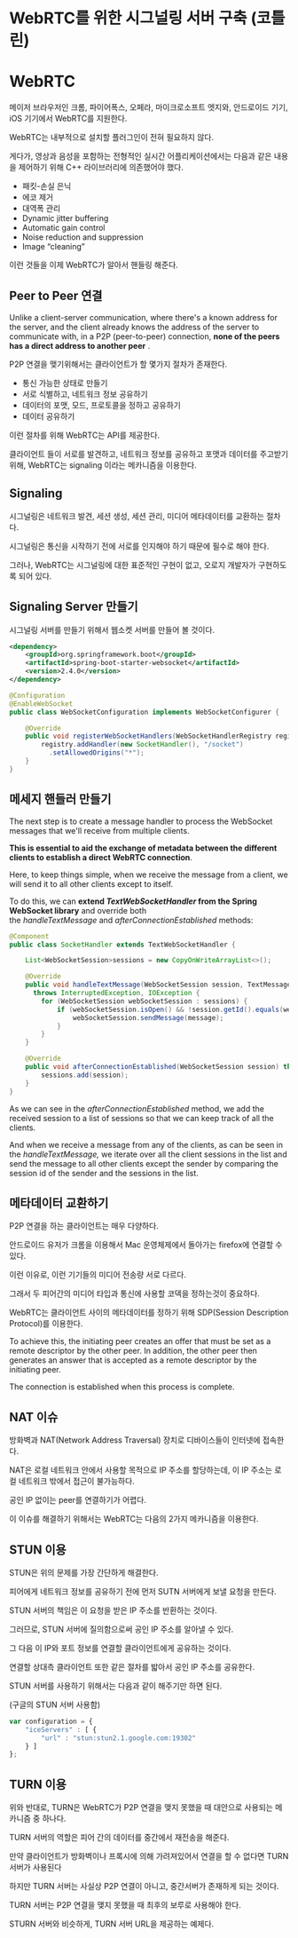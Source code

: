 # WebRTC를 위한 시그널링 서버 구축 (코틀린)

# WebRTC

메이저 브라우저인 크롬, 파이어폭스, 오페라, 마이크로소프트 엣지와, 안드로이드 기기, iOS 기기에서 WebRTC를 지원한다.

WebRTC는 내부적으로 설치할 플러그인이 전혀 필요하지 않다.

게다가,  영상과 음성을 포함하는 전형적인 실시간 어플리케이션에서는 다음과 같은 내용을 제어하기 위해 C++ 라이브러리에 의존했어야 했다.

- 패킷-손실 은닉
- 에코 제거
- 대역폭 관리
- Dynamic jitter buffering
- Automatic gain control
- Noise reduction and suppression
- Image “cleaning”

이런 것들을 이제 WebRTC가 알아서 핸들링 해준다.

## Peer to Peer 연결

Unlike a client-server communication, where there's a known address for the server, and the client already knows the address of the server to communicate with, in a P2P (peer-to-peer) connection, **none of the peers has a direct address to another peer**
.

P2P 연결을 맺기위해서는 클라이언트가 할 몇가지 절차가 존재한다.

- 통신 가능한 상태로 만들기
- 서로 식별하고, 네트워크 정보 공유하기
- 데이터의 포맷, 모드, 프로토콜을 정하고 공유하기
- 데이터 공유하기

이런 절차를 위해 WebRTC는 API를 제공한다.

클라이언트 들이 서로를 발견하고, 네트워크 정보를 공유하고 포맷과 데이터를 주고받기 위해, WebRTC는 signaling 이라는 메카니즘을 이용한다.

## Signaling

시그널링은 네트워크 발견, 세션 생성, 세션 관리, 미디어 메타데이터를 교환하는 절차다.

시그널링은 통신을 시작하기 전에 서로를 인지해야 하기 때문에 필수로 해야 한다.

그러나, WebRTC는 시그널링에 대한 표준적인 구현이 없고, 오로지 개발자가 구현하도록 되어 있다.

## Signaling Server 만들기

시그널링 서버를 만들기 위해서 웹소켓 서버를 만들어 볼 것이다.

```xml
<dependency>
    <groupId>org.springframework.boot</groupId>
    <artifactId>spring-boot-starter-websocket</artifactId>
    <version>2.4.0</version>
</dependency>
```

```java
@Configuration
@EnableWebSocket
public class WebSocketConfiguration implements WebSocketConfigurer {

    @Override
    public void registerWebSocketHandlers(WebSocketHandlerRegistry registry) {
        registry.addHandler(new SocketHandler(), "/socket")
          .setAllowedOrigins("*");
    }
}
```

## 메세지 핸들러 만들기

The next step is to create a message handler to process the WebSocket messages that we'll receive from multiple clients.

**This is essential to aid the exchange of metadata between the different clients to establish a direct WebRTC connection**.

Here, to keep things simple, when we receive the message from a client, we will send it to all other clients except to itself.

To do this, we can **extend *TextWebSocketHandler* from the Spring WebSocket library** and override both the *handleTextMessage* and *afterConnectionEstablished* methods:

```java
@Component
public class SocketHandler extends TextWebSocketHandler {

    List<WebSocketSession>sessions = new CopyOnWriteArrayList<>();

    @Override
    public void handleTextMessage(WebSocketSession session, TextMessage message)
      throws InterruptedException, IOException {
        for (WebSocketSession webSocketSession : sessions) {
            if (webSocketSession.isOpen() && !session.getId().equals(webSocketSession.getId())) {
                webSocketSession.sendMessage(message);
            }
        }
    }

    @Override
    public void afterConnectionEstablished(WebSocketSession session) throws Exception {
        sessions.add(session);
    }
}
```

As we can see in the *afterConnectionEstablished* method, we add the received session to a list of sessions so that we can keep track of all the clients.

And when we receive a message from any of the clients, as can be seen in the *handleTextMessage,* we iterate over all the client sessions in the list and send the message to all other clients except the sender by comparing the session id of the sender and the sessions in the list.

## 메타데이터 교환하기

P2P 연결을 하는 클라이언트는 매우 다양하다.

안드로이드 유저가 크롬을 이용해서 Mac 운영체제에서 돌아가는 firefox에 연결할 수 있다.

이런 이유로, 이런 기기들의 미디어 전송량 서로 다르다.

그래서 두 피어간의 미디어 타입과 통신에 사용할 코덱을 정하는것이 중요하다.

WebRTC는  클라이언트 사이의 메타데이터를 정하기 위해 SDP(Session Description Protocol)를 이용한다.

To achieve this, the initiating peer creates an offer that must be set as a remote descriptor by the other peer. In addition, the other peer then generates an answer that is accepted as a remote descriptor by the initiating peer.

The connection is established when this process is complete.

## NAT 이슈

방화벽과 NAT(Network Address Traversal) 장치로 디바이스들이 인터넷에 접속한다.

NAT은 로컬 네트워크 안에서 사용할 목적으로 IP 주소를 할당하는데, 이 IP 주소는 로컬 네트워크 밖에서 접근이 불가능하다.

공인 IP 없이는 peer를 연결하기가 어렵다.

이 이슈를 해결하기 위해서는 WebRTC는 다음의 2가지 메카니즘을 이용한다.

## STUN 이용

STUN은 위의 문제를 가장 간단하게 해결한다.

피어에게 네트워크 정보를 공유하기 전에 먼저 SUTN 서버에게 보낼 요청을 만든다.

STUN 서버의 책임은 이 요청을 받은 IP 주소를 반환하는 것이다.

그러므로, STUN 서버에 질의함으로써 공인 IP 주소를 알아낼 수 있다.

그 다음 이 IP와 포트 정보를 연결할 클라이언트에게 공유하는 것이다.

연결할 상대측 클라이언트 또한 같은 절차를 밟아서 공인 IP 주소를 공유한다.

STUN 서버를 사용하기 위해서는 다음과 같이 해주기만 하면 된다.

(구글의 STUN 서버 사용함)

```jsx
var configuration = {
    "iceServers" : [ {
        "url" : "stun:stun2.1.google.com:19302"
    } ]
};
```

## TURN 이용

위와 반대로, TURN은 WebRTC가 P2P 연결을 맺지 못했을 때 대안으로 사용되는 메카니즘 중 하나다.

TURN 서버의 역할은 피어 간의 데이터를 중간에서 재전송을 해준다.

만약 클라이언트가 방화벽이나 프록시에 의해 가려져있어서 연결을 할 수 없다면 TURN 서버가 사용된다

하지만 TURN 서버는 사실상 P2P 연결이 아니고, 중간서버가 존재하게 되는 것이다.

TURN 서버는 P2P 연결을 맺지 못했을 때 최후의 보루로 사용해야 한다.

STURN 서버와 비슷하게, TURN 서버 URL을 제공하는 예제다.
